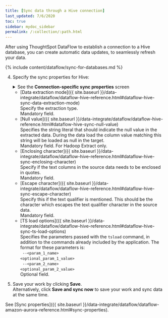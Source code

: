 ```yaml
---
title: [Sync data through a Hive connection]
last_updated: 7/6/2020
toc: true
sidebar: mydoc_sidebar
permalink: /:collection/:path.html
---
```

After using ThoughtSpot DataFlow to establish a connection to a Hive database, you can create automatic data updates, to seamlessly refresh your data.

{% include content/dataflow/sync-for-databases.md %}

4. Specify the sync properties for Hive:

   <details>
     <summary>See the <strong>Connection-specific sync properties</strong> screen</summary>
     <p>
      <img src="../../images/dataflow-set-sync-properties-draft.png" alt="Enter sync details" /></p>
   </details>

   <!--![Enter sync details]({{ site.baseurl }}/images/dataflow-hive-sync.png "Enter sync details")-->

   * [Data extraction mode]({{ site.baseurl }}/data-integrate/dataflow/dataflow-hive-reference.html#dataflow-hive-sync-data-extraction-mode)<br/>Specify the extraction type.<br/>Mandatory field.
   * [Null value]({{ site.baseurl }}/data-integrate/dataflow/dataflow-hive-reference.html#dataflow-hive-sync-null-value)<br/>Specifies the string literal that should indicate the null value in the extracted data. During the data load the column value matching this string will be loaded as null in the target.<br/>Mandatory field. For Hadoop Extract only.
   * [Enclosing character]({{ site.baseurl }}/data-integrate/dataflow/dataflow-hive-reference.html#dataflow-hive-sync-enclosing-character)<br/>Specify if the text columns in the source data needs to be enclosed in quotes.<br/>Mandatory field.
   * [Escape character]({{ site.baseurl }}/data-integrate/dataflow/dataflow-hive-reference.html#dataflow-hive-sync-escape-character)<br/>Specify this if the text qualifier is mentioned. This should be the character which escapes the text qualifier character in the source data.<br/>Mandatory field.
   * [TS load options]({{ site.baseurl }}/data-integrate/dataflow/dataflow-hive-reference.html#dataflow-hive-sync-ts-load-options)<br/>Specifies the parameters passed with the <code>tsload</code> command, in addition to the commands already included by the application. The format for these parameters is:<br/><code> --&lt;param_1_name&gt; &lt;optional_param_1_value&gt;</code><br/><code> --&lt;param_2_name&gt; &lt;optional_param_2_value&gt;</code><br/>Optional field.

5. Save your work by clicking **Save**.<br/>Alternatively, click **Save and sync now** to save your work and sync data at the same time.

See [Sync properties]({{ site.baseurl }}/data-integrate/dataflow/dataflow-amazon-aurora-reference.html#sync-properties).
